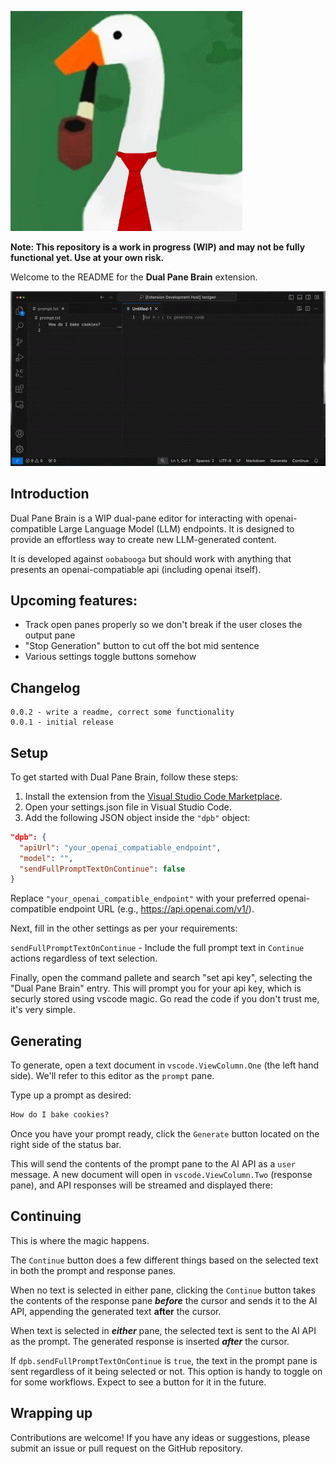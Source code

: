 ![thehonker logo](doc/media/readme/logo.png)

**Note: This repository is a work in progress (WIP) and may not be fully functional yet. Use at your own risk.**

Welcome to the README for the **Dual Pane Brain** extension.

![Dual Pane Brain Generation Gif](doc/media/readme/generation.gif)

## Introduction

Dual Pane Brain is a WIP dual-pane editor for interacting with openai-compatible Large Language Model (LLM) endpoints. It is designed to provide an effortless way to create new LLM-generated content.

It is developed against `oobabooga` but should work with anything that presents an openai-compatiable api (including openai itself).

## Upcoming features:

- Track open panes properly so we don't break if the user closes the output pane
- "Stop Generation" button to cut off the bot mid sentence
- Various settings toggle buttons somehow

## Changelog

```
0.0.2 - write a readme, correct some functionality
0.0.1 - initial release
```

## Setup

To get started with Dual Pane Brain, follow these steps:

1. Install the extension from the [Visual Studio Code Marketplace](https://marketplace.visualstudio.com/items?itemName=thehonker.dualpanebrain).
2. Open your settings.json file in Visual Studio Code.
3. Add the following JSON object inside the `"dpb"` object:

```json
"dpb": {
  "apiUrl": "your_openai_compatiable_endpoint",
  "model": "",
  "sendFullPromptTextOnContinue": false
}
```

Replace `"your_openai_compatible_endpoint"` with your preferred openai-compatible endpoint URL (e.g., https://api.openai.com/v1/).

Next, fill in the other settings as per your requirements:

`sendFullPromptTextOnContinue` - Include the full prompt text in `Continue` actions regardless of text selection.

Finally, open the command pallete and search "set api key", selecting the "Dual Pane Brain" entry. This will prompt you for your api key, which is securly stored using vscode magic. Go read the code if you don't trust me, it's very simple.


## Generating
To generate, open a text document in `vscode.ViewColumn.One` (the left hand side).
We'll refer to this editor as the `prompt` pane.

Type up a prompt as desired:

```markdown
How do I bake cookies?
```

Once you have your prompt ready, click the `Generate` button located on the right side of the status bar.

This will send the contents of the prompt pane to the AI API as a `user` message. A new document will open in `vscode.ViewColumn.Two` (response pane), and API responses will be streamed and displayed there:

## Continuing

This is where the magic happens.

The `Continue` button does a few different things based on the selected text in both the prompt and response panes.

When no text is selected in either pane, clicking the `Continue` button takes the contents of the response pane ***before*** the cursor and sends it to the AI API, appending the generated text **after** the cursor.

When text is selected in ***either*** pane, the selected text is sent to the AI API as the prompt. The generated response is inserted ***after*** the cursor.

If `dpb.sendFullPromptTextOnContinue` is `true`, the text in the prompt pane is sent regardless of it being selected or not. This option is handy to toggle on for some workflows. Expect to see a button for it in the future.

## Wrapping up

Contributions are welcome! If you have any ideas or suggestions, please submit an issue or pull request on the GitHub repository.
